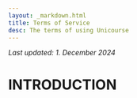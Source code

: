 ```yaml
---
layout: _markdown.html
title: Terms of Service
desc: The terms of using Unicourse
---
```

*Last updated: 1. December 2024*

# INTRODUCTION
